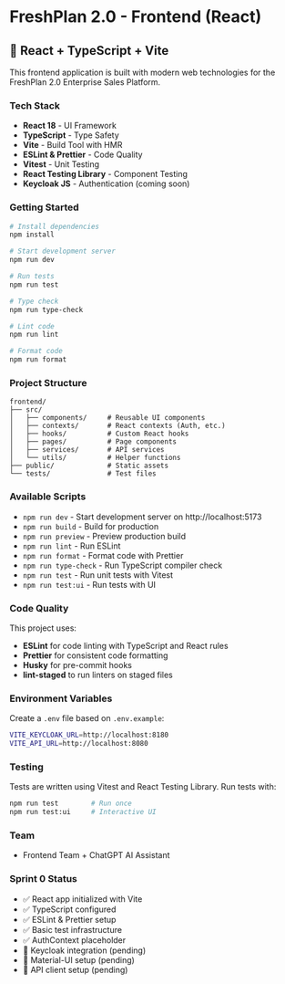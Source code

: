 # FreshPlan 2.0 - Frontend (React)

## 🚀 React + TypeScript + Vite

This frontend application is built with modern web technologies for the FreshPlan 2.0 Enterprise Sales Platform.

### Tech Stack

- **React 18** - UI Framework
- **TypeScript** - Type Safety
- **Vite** - Build Tool with HMR
- **ESLint & Prettier** - Code Quality
- **Vitest** - Unit Testing
- **React Testing Library** - Component Testing
- **Keycloak JS** - Authentication (coming soon)

### Getting Started

```bash
# Install dependencies
npm install

# Start development server
npm run dev

# Run tests
npm run test

# Type check
npm run type-check

# Lint code
npm run lint

# Format code
npm run format
```

### Project Structure

```
frontend/
├── src/
│   ├── components/     # Reusable UI components
│   ├── contexts/       # React contexts (Auth, etc.)
│   ├── hooks/          # Custom React hooks
│   ├── pages/          # Page components
│   ├── services/       # API services
│   └── utils/          # Helper functions
├── public/             # Static assets
└── tests/              # Test files
```

### Available Scripts

- `npm run dev` - Start development server on http://localhost:5173
- `npm run build` - Build for production
- `npm run preview` - Preview production build
- `npm run lint` - Run ESLint
- `npm run format` - Format code with Prettier
- `npm run type-check` - Run TypeScript compiler check
- `npm run test` - Run unit tests with Vitest
- `npm run test:ui` - Run tests with UI

### Code Quality

This project uses:

- **ESLint** for code linting with TypeScript and React rules
- **Prettier** for consistent code formatting
- **Husky** for pre-commit hooks
- **lint-staged** to run linters on staged files

### Environment Variables

Create a `.env` file based on `.env.example`:

```bash
VITE_KEYCLOAK_URL=http://localhost:8180
VITE_API_URL=http://localhost:8080
```

### Testing

Tests are written using Vitest and React Testing Library. Run tests with:

```bash
npm run test        # Run once
npm run test:ui     # Interactive UI
```

### Team

- Frontend Team + ChatGPT AI Assistant

### Sprint 0 Status

- ✅ React app initialized with Vite
- ✅ TypeScript configured
- ✅ ESLint & Prettier setup
- ✅ Basic test infrastructure
- ✅ AuthContext placeholder
- 🚧 Keycloak integration (pending)
- 🚧 Material-UI setup (pending)
- 🚧 API client setup (pending)

